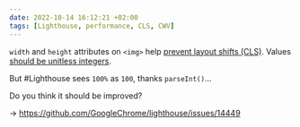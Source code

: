 ```yaml
---
date: 2022-10-14 16:12:21 +02:00
tags: [Lighthouse, performance, CLS, CWV]
---
```


`width` and `height` attributes on `<img>` help [prevent layout shifts (CLS)](https://web.dev/optimize-cls/#images-without-dimensions-%F0%9F%8C%86). Values [should be unitless integers](https://developer.mozilla.org/en-US/docs/Web/HTML/Element/Img#attr-width).

But #Lighthouse sees `100%` as `100`, thanks `parseInt()`…

Do you think it should be improved?

-> https://github.com/GoogleChrome/lighthouse/issues/14449
